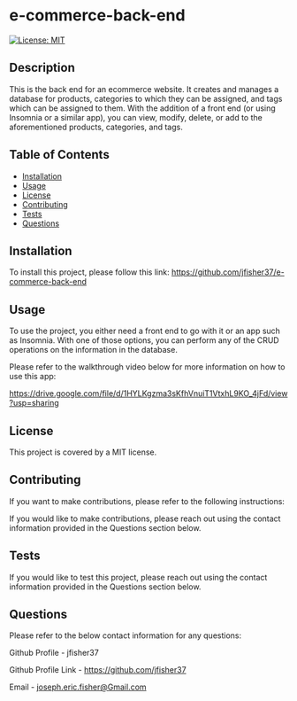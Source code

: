 # e-commerce-back-end
[![License: MIT](https://img.shields.io/badge/License-MIT-yellow.svg)](https://opensource.org/licenses/MIT)

## Description
This is the back end for an ecommerce website. It creates and manages a database for products, categories to which they can be assigned, and tags which can be assigned to them. With the addition of a front end (or using Insomnia or a similar app), you can view, modify, delete, or add to the aforementioned products, categories, and tags.  

## Table of Contents 
- [Installation](#installation)
- [Usage](#usage)
- [License](#license)
- [Contributing](#contributing)
- [Tests](#tests)
- [Questions](#questions)

## Installation
To install this project, please follow this link: https://github.com/jfisher37/e-commerce-back-end


## Usage
To use the project, you either need a front end to go with it or an app such as Insomnia. With one of those options, you can perform any of the CRUD operations on the information in the database. 

Please refer to the walkthrough video below for more information on how to use this app:

https://drive.google.com/file/d/1HYLKgzma3sKfhVnuiT1VtxhL9KO_4jFd/view?usp=sharing


## License
This project is covered by a MIT license.

## Contributing
If you want to make contributions, please refer to the following instructions:

If you would like to make contributions, please reach out using the contact information provided in the Questions section below.

## Tests
If you would like to test this project, please reach out using the contact information provided in the Questions section below.

## Questions
Please refer to the below contact information for any questions:

Github Profile - jfisher37

Github Profile Link - https://github.com/jfisher37

Email - joseph.eric.fisher@Gmail.com

